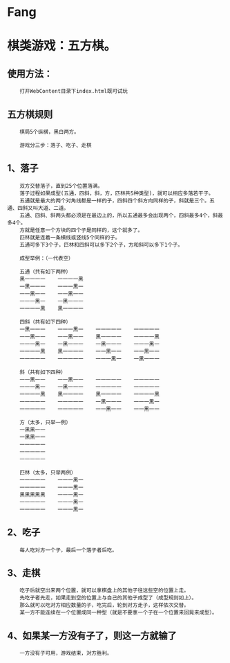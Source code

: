 # Fang
棋类游戏：五方棋。
=====

## 使用方法：

        打开WebContent目录下index.html既可试玩    
## 五方棋规则            

        棋局5个纵横，黑白两方。
    
        游戏分三步：落子、吃子、走棋


1、落子
----
        双方交替落子，直到25个位置落满。
        落子过程如果成型(五通，四斜，斜，方，匹林共5种类型)，就可以相应多落若干子。
        五通就是最大的两个对角线都是一样的子，四斜四个斜方向同样的子，斜就是三个。五通、四斜又叫大道、二道。
        五通、四斜、斜两头都必须是在最边上的，所以五通最多会出现两个，四斜最多4个，斜最多4个。
        方就是任意一个方块的四个子是同样的，这个就多了。
        匹林就是连着一条横线或竖线5个同样的子。
        五通可多下3个子，匹林和四斜可以多下2个子，方和斜可以多下1个子。
        
        成型举例：（一代表空）
    
        五通（共有如下两种）
        黑一一一一    一一一一黑
        一黑一一一    一一一黑一
        一一黑一一    一一黑一一
        一一一黑一    一黑一一一
        一一一一黑    黑一一一一

        四斜（共有如下四种）
        一黑一一一    一一一黑一    一一一一一    一一一一一
        一一黑一一    一一黑一一    黑一一一一    一一一一黑
        一一一黑一    一黑一一一    一黑一一一    一一一黑一
        一一一一黑    黑一一一一    一一黑一一    一一黑一一
        一一一一一    一一一一一    一一一黑一    一黑一一一

        斜（共有如下四种）
        一一黑一一    一一黑一一    一一一一一    一一一一一
        一一一黑一    一黑一一一    一一一一一    一一一一一
        一一一一黑    黑一一一一    黑一一一一    一一一一黑
        一一一一一    一一一一一    一黑一一一    一一一黑一
        一一一一一    一一一一一    一一黑一一    一一黑一一

        方（太多，只举一例）
        一黑黑一一
        一黑黑一一
        一一一一一
        一一一一一
        一一一一一

        匹林（太多，只举两例）
        一一一一一    一一一黑一
        一一一一一    一一一黑一
        黑黑黑黑黑    一一一黑一
        一一一一一    一一一黑一
        一一一一一    一一一黑一

2、吃子
---
        每人吃对方一个子，最后一个落子者后吃。


3、走棋
---
        吃子后就空出来两个位置，就可以拿棋盘上的其他子往这些空的位置上走。
        先吃子者先走，如果走到空的位置上与自己的其他子成型了（成型规则如上）。
        那么就可以吃对方相应数量的子，吃完后，轮到对方走子，这样依次交替。
        某一方不能连续在一个位置成同一种型（就是不要拿一个子在一个位置来回晃来成型）。


4、如果某一方没有子了，则这一方就输了 
---
        一方没有子可用，游戏结束，对方胜利。
